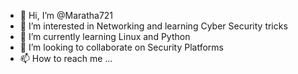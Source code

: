 - 👋 Hi, I’m @Maratha721
- 👀 I’m interested in Networking and learning Cyber Security tricks
- 🌱 I’m currently learning Linux and Python
- 💞️ I’m looking to collaborate on Security Platforms
- 📫 How to reach me ...

<!---
Maratha721/Maratha721 is a ✨ special ✨ repository because its `README.md` (this file) appears on your GitHub profile.
You can click the Preview link to take a look at your changes.
--->
